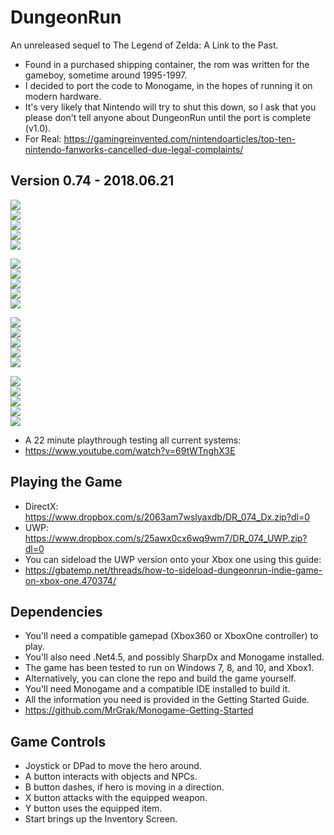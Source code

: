 # DungeonRun
An unreleased sequel to The Legend of Zelda: A Link to the Past.  
 
+ Found in a purchased shipping container, the rom was written for the gameboy, sometime around 1995-1997. 
+ I decided to port the code to Monogame, in the hopes of running it on modern hardware.  
+ It's very likely that Nintendo will try to shut this down, so I ask that you please don't tell anyone about DungeonRun until the port is complete (v1.0).   
+  For Real: https://gamingreinvented.com/nintendoarticles/top-ten-nintendo-fanworks-cancelled-due-legal-complaints/  



## Version 0.74 - 2018.06.21  
![](https://github.com/MrGrak/DungeonRun/blob/master/Gifs/074boomerang.gif)   
![](https://github.com/MrGrak/DungeonRun/blob/master/Gifs/074bossDefeat.gif)   
![](https://github.com/MrGrak/DungeonRun/blob/master/Gifs/074challengeA.gif)   
![](https://github.com/MrGrak/DungeonRun/blob/master/Gifs/074challengeB.gif)   
![](https://github.com/MrGrak/DungeonRun/blob/master/Gifs/074colliseum.gif)   

![](https://github.com/MrGrak/DungeonRun/blob/master/Gifs/074digIceTilesBoss.gif)   
![](https://github.com/MrGrak/DungeonRun/blob/master/Gifs/074ditches.gif)   
![](https://github.com/MrGrak/DungeonRun/blob/master/Gifs/074doggoInDungeon.gif)   
![](https://github.com/MrGrak/DungeonRun/blob/master/Gifs/074dungeonA.gif)   
![](https://github.com/MrGrak/DungeonRun/blob/master/Gifs/074dungeonB.gif)   

![](https://github.com/MrGrak/DungeonRun/blob/master/Gifs/074dungeonC.gif)   
![](https://github.com/MrGrak/DungeonRun/blob/master/Gifs/074dungeonExit.gif)   
![](https://github.com/MrGrak/DungeonRun/blob/master/Gifs/074forestFire.gif)   
![](https://github.com/MrGrak/DungeonRun/blob/master/Gifs/074grassFire.gif)   
![](https://github.com/MrGrak/DungeonRun/blob/master/Gifs/074medHouseDestruction.gif)   

![](https://github.com/MrGrak/DungeonRun/blob/master/Gifs/074overworld.gif)   
![](https://github.com/MrGrak/DungeonRun/blob/master/Gifs/074petSwimming.gif)   
![](https://github.com/MrGrak/DungeonRun/blob/master/Gifs/074sidequest.gif)   
![](https://github.com/MrGrak/DungeonRun/blob/master/Gifs/074smHouseDestruction.gif)   
![](https://github.com/MrGrak/DungeonRun/blob/master/Gifs/074treeBolting.gif)   

+ A 22 minute playthrough testing all current systems:  
+ https://www.youtube.com/watch?v=69tWTnghX3E   


## Playing the Game
+ DirectX: https://www.dropbox.com/s/2063am7wslyaxdb/DR_074_Dx.zip?dl=0   
+ UWP: https://www.dropbox.com/s/25awx0cx6wq9wm7/DR_074_UWP.zip?dl=0  
+ You can sideload the UWP version onto your Xbox one using this guide:  
+ https://gbatemp.net/threads/how-to-sideload-dungeonrun-indie-game-on-xbox-one.470374/  


## Dependencies
+ You'll need a compatible gamepad (Xbox360 or XboxOne controller) to play.
+ You'll also need .Net4.5, and possibly SharpDx and Monogame installed.
+ The game has been tested to run on Windows 7, 8, and 10, and Xbox1.
+ Alternatively, you can clone the repo and build the game yourself.
+ You'll need Monogame and a compatible IDE installed to build it.
+ All the information you need is provided in the Getting Started Guide.
+ https://github.com/MrGrak/Monogame-Getting-Started


## Game Controls
+ Joystick or DPad to move the hero around.
+ A button interacts with objects and NPCs.
+ B button dashes, if hero is moving in a direction.
+ X button attacks with the equipped weapon.
+ Y button uses the equipped item.
+ Start brings up the Inventory Screen.



